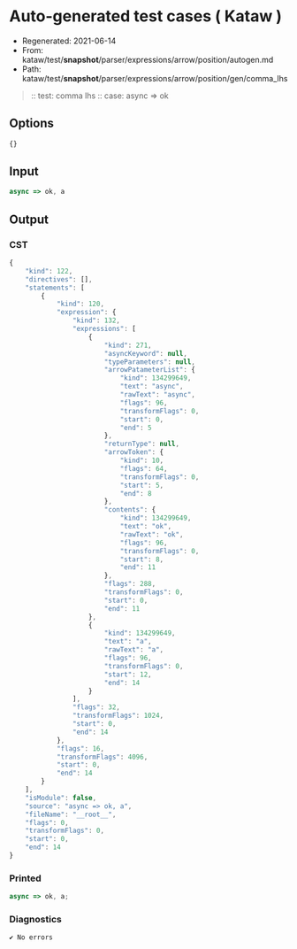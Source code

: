 # Auto-generated test cases ( Kataw )
- Regenerated: 2021-06-14
- From: kataw/test/__snapshot__/parser/expressions/arrow/position/autogen.md
- Path: kataw/test/__snapshot__/parser/expressions/arrow/position/gen/comma_lhs
> :: test: comma lhs
> :: case: async => ok
## Options

`````js
{}
`````
## Input

`````js
async => ok, a
`````
## Output

### CST

```javascript
{
    "kind": 122,
    "directives": [],
    "statements": [
        {
            "kind": 120,
            "expression": {
                "kind": 132,
                "expressions": [
                    {
                        "kind": 271,
                        "asyncKeyword": null,
                        "typeParameters": null,
                        "arrowPatameterList": {
                            "kind": 134299649,
                            "text": "async",
                            "rawText": "async",
                            "flags": 96,
                            "transformFlags": 0,
                            "start": 0,
                            "end": 5
                        },
                        "returnType": null,
                        "arrowToken": {
                            "kind": 10,
                            "flags": 64,
                            "transformFlags": 0,
                            "start": 5,
                            "end": 8
                        },
                        "contents": {
                            "kind": 134299649,
                            "text": "ok",
                            "rawText": "ok",
                            "flags": 96,
                            "transformFlags": 0,
                            "start": 8,
                            "end": 11
                        },
                        "flags": 288,
                        "transformFlags": 0,
                        "start": 0,
                        "end": 11
                    },
                    {
                        "kind": 134299649,
                        "text": "a",
                        "rawText": "a",
                        "flags": 96,
                        "transformFlags": 0,
                        "start": 12,
                        "end": 14
                    }
                ],
                "flags": 32,
                "transformFlags": 1024,
                "start": 0,
                "end": 14
            },
            "flags": 16,
            "transformFlags": 4096,
            "start": 0,
            "end": 14
        }
    ],
    "isModule": false,
    "source": "async => ok, a",
    "fileName": "__root__",
    "flags": 0,
    "transformFlags": 0,
    "start": 0,
    "end": 14
}
```

### Printed

```javascript
async => ok, a;
```

### Diagnostics

```javascript
✔ No errors
```

